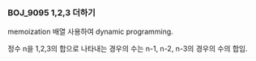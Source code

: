 ### BOJ_9095 1,2,3 더하기

memoization 배열 사용하여 dynamic programming.

정수 n을 1,2,3의 합으로 나타내는 경우의 수는 n-1, n-2, n-3의 경우의 수의 합임.

